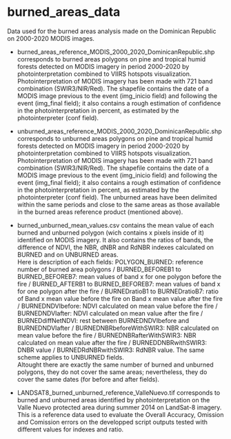 # burned_areas_data
Data used for the burned areas analysis made on the Dominican Republic on 2000-2020 MODIS images.

- burned_areas_reference_MODIS_2000_2020_DominicanRepublic.shp corresponds to burned areas polygons on pine and tropical humid forests detected on MODIS imagery in period 2000-2020 by photointerpretation combined to VIIRS hotspots visualization. Photointerpretation of MODIS imagery has been made with 721 band combination (SWIR3/NIR/Red). The shapefile contains the date of a MODIS image previous to the event (img_inicio field) and following the event (img_final field); it also contains a rough estimation of confidence in the photointerpretation in percent, as estimated by the photointerpreter (conf field).

- unburned_areas_reference_MODIS_2000_2020_DominicanRepublic.shp corresponds to unburned areas polygons on pine and tropical humid forests detected on MODIS imagery in period 2000-2020 by photointerpretation combined to VIIRS hotspots visualization. Photointerpretation of MODIS imagery has been made with 721 band combination (SWIR3/NIR/Red). The shapefile contains the date of a MODIS image previous to the event (img_inicio field) and following the event (img_final field); it also contains a rough estimation of confidence in the photointerpretation in percent, as estimated by the photointerpreter (conf field). The unburned areas have been delimited within the same periods and close to the same areas as those available in the burned areas reference product (mentioned above).

- burned_unburned_mean_values.csv contains the mean value of each burned and unburned polygon (wich contains x pixels inside of it) identified on MODIS imagery. It also contains the ratios of bands, the difference of NDVI, the NBR, dNBR and RdNBR indexes calculated on BURNED and on UNBURNED areas.  
Here is description of each fields: POLYGON_BURNED: reference number of burned area polygons / BURNED_BEFOREB1 to BURNED_BEFOREB7: mean values of band x for one polygon before the fire / BURNED_AFTERB1 to BURNED_BEFOREB7: mean values of band x for one polygon after the fire / BURNEDratioB1 to BURNEDratioB7: ratio of Band x mean value before the fire on Band x mean value after the fire / BURNEDNDVIbefore: NDVI calculated on mean value before the fire / BURNEDNDVIafter: NDVI calculated on mean value after the fire / BURNEDdiffNetNDVI: rest between BURNEDNDVIbefore and BURNEDNDVIafter / BURNEDNBRbeforeWithSWIR3: NBR calculated on mean value before the fire / BURNEDNBRafterWithSWIR3: NBR calculated on mean value after the fire / BURNEDDNBRwithSWIR3: DNBR value / BURNEDRdNBRwithSWIR3: RdNBR value. The same scheme applies to UNBURNED fields.  
Altought there are exactly the same number of burned and unburned polygons, they do not cover the same areas; nevertheless, they do cover the same dates (for before and after fields).

- LANDSAT8_burned_unburned_reference_ValleNuevo.tif corresponds to burned and unburned areas identified by photointerpretation on the Valle Nuevo protected area during summer 2014 on LandSat-8 imagery. This is a reference data used to evaluate the Overall Accuracy, Omission and Comission errors on the developped script outputs tested with different values for indexes and ratio.


